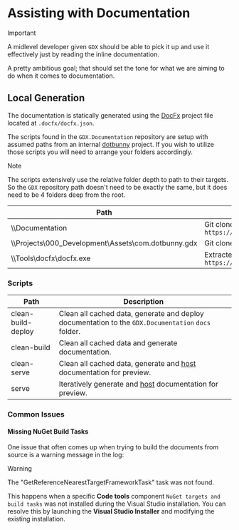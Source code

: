 # Assisting with Documentation
> [!IMPORTANT]
> A midlevel developer given `GDX` should be able to pick it up and use it effectively just by reading the inline documentation. 

A pretty ambitious goal; that should set the tone for what we are aiming to do when it comes to documentation.

## Local Generation
The documentation is statically generated using the [DocFx](https://dotnet.github.io/docfx/) project file located at `.docfx/docfx.json`. 

The scripts found in the `GDX.Documentation` repository are setup with assumed paths from an internal [dotbunny](https://dotbunny.com/) project. 
If you wish to utilize those scripts you will need to arrange your folders accordingly. 

> [!NOTE]
> The scripts extensively use the relative folder depth to path to their targets. So the `GDX` repository path doesn't need to be exactly the same, but it does need to be 4 folders deep from the root.

Path | Description
--- | ---
\\\\Documentation | Git clone of `https://github.com/dotBunny/GDX.Documentation`
\\\\Projects\000_Development\Assets\com.dotbunny.gdx | Git clone of `https://github.com/dotBunny/GDX`
\\\\Tools\docfx\docfx.exe | Extracted version from `https://github.com/dotnet/docfx/releases`

### Scripts
Path | Description
--- | ---
clean-build-deploy | Clean all cached data, generate and deploy documentation to the `GDX.Documentation` `docs` folder.
clean-build | Clean all cached data and generate documentation.
clean-serve | Clean all cached data, generate and [host](http://localhost:8080) documentation for preview.
serve | Iteratively generate and [host](http://localhost:8080) documentation for preview.

### Common Issues

#### Missing NuGet Build Tasks
One issue that often comes up when trying to build the documents from source is a warning message in the log:

> [!WARNING]
> The "GetReferenceNearestTargetFrameworkTask" task was not found.

This happens when a specific **Code tools** component `NuGet targets and build tasks` was not installed during the Visual Studio installation. You can resolve this by launching the **Visual Studio Installer** and modifying the existing installation.